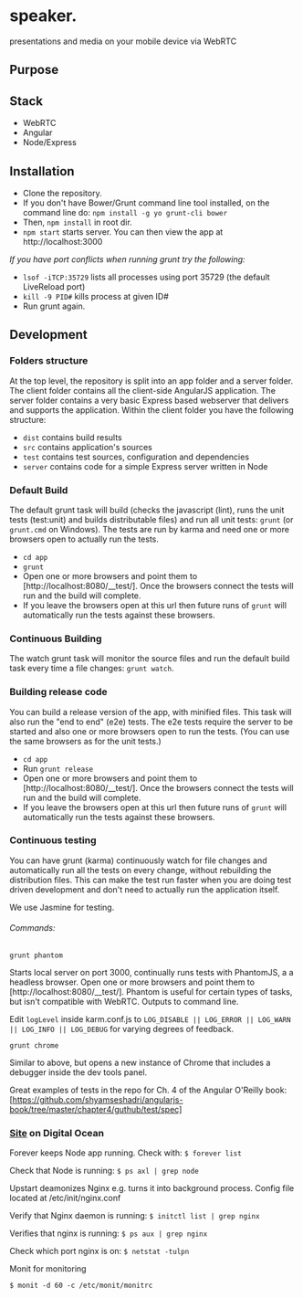 # speaker.
presentations and media on your mobile device via WebRTC

## Purpose

## Stack
* WebRTC
* Angular
* Node/Express

## Installation
* Clone the repository.
* If you don't have Bower/Grunt command line tool installed, on the command line do: ```npm install -g yo grunt-cli bower```
* Then, ```npm install``` in root dir.
* ```npm start``` starts server. You can then view the app at http://localhost:3000

_If you have port conflicts when running grunt try the following:_
* ```lsof -iTCP:35729``` lists all processes using port 35729 (the default LiveReload port)
* ```kill -9 PID#``` kills process at given ID#
* Run grunt again.


## Development

### Folders structure
At the top level, the repository is split into an app folder and a server folder.  The client folder contains all the client-side AngularJS application.  The server folder contains a very basic Express based webserver that delivers and supports the application.
Within the client folder you have the following structure:
* `dist` contains build results
* `src` contains application's sources
* `test` contains test sources, configuration and dependencies
* `server` contains code for a simple Express server written in Node

### Default Build
The default grunt task will build (checks the javascript (lint), runs the unit tests (test:unit) and builds distributable files) and run all unit tests: `grunt` (or `grunt.cmd` on Windows).  The tests are run by karma and need one or more browsers open to actually run the tests.
* `cd app`
* `grunt`
* Open one or more browsers and point them to [http://localhost:8080/__test/].  Once the browsers connect the tests will run and the build will complete.
* If you leave the browsers open at this url then future runs of `grunt` will automatically run the tests against these browsers.

### Continuous Building
The watch grunt task will monitor the source files and run the default build task every time a file changes: `grunt watch`.

### Building release code
You can build a release version of the app, with minified files.  This task will also run the "end to end" (e2e) tests.
The e2e tests require the server to be started and also one or more browsers open to run the tests.  (You can use the same browsers as for the unit tests.)
* `cd app`
* Run `grunt release`
* Open one or more browsers and point them to [http://localhost:8080/__test/].  Once the browsers connect the tests will run and the build will complete.
* If you leave the browsers open at this url then future runs of `grunt` will automatically run the tests against these browsers.

### Continuous testing
You can have grunt (karma) continuously watch for file changes and automatically run all the tests on every change, without rebuilding the distribution files.  This can make the test run faster when you are doing test driven development and don't need to actually run the application itself.

We use Jasmine for testing.

###### Commands:
``` grunt phantom ```

Starts local server on port 3000, continually runs tests with PhantomJS, a a headless browser. Open one or more browsers and point them to [http://localhost:8080/__test/]. Phantom is useful for certain types of tasks, but isn't compatible with WebRTC. Outputs to command line.

Edit ```logLevel``` inside karm.conf.js to ```LOG_DISABLE || LOG_ERROR || LOG_WARN || LOG_INFO || LOG_DEBUG``` for varying degrees of feedback.

``` grunt chrome ```

Similar to above, but opens a new instance of Chrome that includes a debugger inside the dev tools panel.

Great examples of tests in the repo for Ch. 4 of the Angular O'Reilly book:
[https://github.com/shyamseshadri/angularjs-book/tree/master/chapter4/guthub/test/spec]

### [Site](http://192.241.231.123/) on Digital Ocean

Forever keeps Node app running. Check with: ```$ forever list```

Check that Node is running: ```$ ps axl | grep node```

Upstart deamonizes Nginx e.g. turns it into background process. Config file located at /etc/init/nginx.conf

Verify that Nginx daemon is running: ```$ initctl list | grep nginx```

Verifies that nginx is running: ```$ ps aux | grep nginx ```

Check which port nginx is on: ```$ netstat -tulpn ```

Monit for monitoring

```$ monit -d 60 -c /etc/monit/monitrc```
